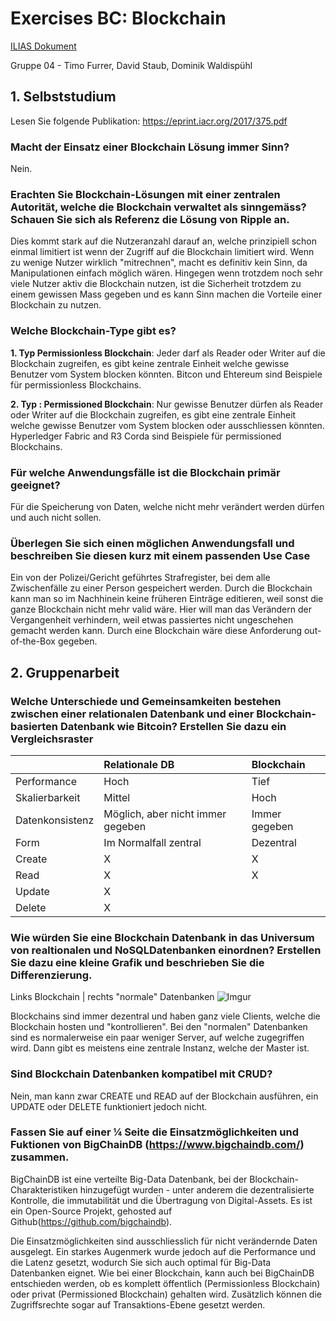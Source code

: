 # Exercises BC: Blockchain

[ILIAS Dokument](https://elearning.hslu.ch/ilias/goto.php?target=file_3692473_download)

Gruppe 04 - Timo Furrer, David Staub, Dominik Waldispühl

## 1. Selbststudium
Lesen Sie folgende Publikation: https://eprint.iacr.org/2017/375.pdf

### Macht der Einsatz einer Blockchain Lösung immer Sinn?

Nein.

### Erachten Sie Blockchain-Lösungen mit einer zentralen Autorität, welche die Blockchain verwaltet als sinngemäss? Schauen Sie sich als Referenz die Lösung von Ripple an.

Dies kommt stark auf die Nutzeranzahl darauf an, welche prinzipiell schon einmal limitiert ist wenn der Zugriff auf die Blockchain limitiert wird. Wenn zu wenige Nutzer wirklich "mitrechnen", macht es definitiv kein Sinn, da Manipulationen einfach möglich wären. Hingegen wenn trotzdem noch sehr viele Nutzer aktiv die Blockchain nutzen, ist die Sicherheit trotzdem zu einem gewissen Mass gegeben und es kann Sinn machen die Vorteile einer Blockchain zu nutzen.

### Welche Blockchain-Type gibt es?

**1. Typ Permissionless Blockchain**: Jeder darf als Reader oder Writer auf die Blockchain zugreifen, es gibt keine zentrale Einheit welche gewisse Benutzer vom System blocken könnten. Bitcon und Ehtereum sind Beispiele für permissionless Blockchains.

**2. Typ : Permissioned Blockchain**: Nur gewisse Benutzer dürfen als Reader oder Writer auf die Blockchain zugreifen, es gibt eine zentrale Einheit welche gewisse Benutzer vom System blocken oder ausschliessen könnten. Hyperledger Fabric and R3 Corda sind Beispiele für permissioned Blockchains.

### Für welche Anwendungsfälle ist die Blockchain primär geeignet?

Für die Speicherung von Daten, welche nicht mehr verändert werden dürfen und auch nicht sollen.

### Überlegen Sie sich einen möglichen Anwendungsfall und beschreiben Sie diesen kurz mit einem passenden Use Case

Ein von der Polizei/Gericht geführtes Strafregister, bei dem alle Zwischenfälle zu einer Person gespeichert werden. Durch die Blockchain kann man so im Nachhinein keine früheren Einträge editieren, weil sonst die ganze Blockchain nicht mehr valid wäre. Hier will man das Verändern der Vergangenheit verhindern, weil etwas passiertes nicht ungeschehen gemacht werden kann. Durch eine Blockchain wäre diese Anforderung out-of-the-Box gegeben.

## 2. Gruppenarbeit

### Welche Unterschiede und Gemeinsamkeiten bestehen zwischen einer relationalen Datenbank und einer Blockchain-basierten Datenbank wie Bitcoin? Erstellen Sie dazu ein Vergleichsraster

|                    |Relationale DB      |Blockchain          |
|:-------------------|:-------------------|:-------------------|
| Performance | Hoch | Tief |
| Skalierbarkeit | Mittel | Hoch |
| Datenkonsistenz | Möglich, aber nicht immer gegeben | Immer gegeben |
| Form | Im Normalfall zentral | Dezentral |
| Create | X | X |
| Read | X | X |
| Update | X |  |
| Delete | X |  |

### Wie würden Sie eine Blockchain Datenbank in das Universum von realtionalen und NoSQLDatenbanken einordnen? Erstellen Sie dazu eine kleine Grafik und beschrieben Sie die Differenzierung.

Links Blockchain | rechts "normale" Datenbanken
![Imgur](https://i.imgur.com/OQQrHhW.jpg)

Blockchains sind immer dezentral und haben ganz viele Clients, welche die Blockchain hosten und "kontrollieren". Bei den "normalen" Datenbanken sind es normalerweise ein paar weniger Server, auf welche zugegriffen wird. Dann gibt es meistens eine zentrale Instanz, welche der Master ist.

### Sind Blockchain Datenbanken kompatibel mit CRUD?

Nein, man kann zwar CREATE und READ auf der Blockchain ausführen, ein UPDATE oder DELETE funktioniert jedoch nicht.

### Fassen Sie auf einer ¼ Seite die Einsatzmöglichkeiten und Fuktionen von BigChainDB (https://www.bigchaindb.com/) zusammen.

BigChainDB ist eine verteilte Big-Data Datenbank, bei der Blockchain-Charakteristiken hinzugefügt wurden - unter anderem die dezentralisierte Kontrolle, die immutabilität und die Übertragung von Digital-Assets. Es ist ein Open-Source Projekt, gehosted auf Github(https://github.com/bigchaindb).

Die Einsatzmöglichkeiten sind ausschliesslich für nicht verändernde Daten ausgelegt. Ein starkes Augenmerk wurde jedoch auf die Performance und die Latenz gesetzt, wodurch Sie sich auch optimal für Big-Data Datenbanken eignet. Wie bei einer Blockchain, kann auch bei BigChainDB entschieden werden, ob es komplett öffentlich (Permissionless Blockchain) oder privat (Permissioned Blockchain) gehalten wird. Zusätzlich können die Zugriffsrechte sogar auf Transaktions-Ebene gesetzt werden.

